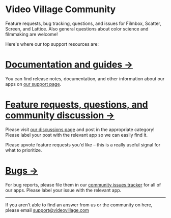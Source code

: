 # Video Village Community

Feature requests, bug tracking, questions, and issues for Filmbox, Scatter, Screen, and Lattice. Also general questions about color science and filmmaking are welcome!

Here's where our top support resources are:

# [Documentation and guides &rarr;](https://videovillage.com/support)

You can find release notes, documentation, and other information about our apps on [our support page](https://videovillage.com/support/).

# [Feature requests, questions, and community discussion &rarr;](https://github.com/orgs/videovillage/discussions)

Please visit [our discussions page](https://github.com/orgs/videovillage/discussions) and post in the appropriate category! Please label your post with the relevant app so we can easily find it.

Please upvote feature requests you'd like – this is a really useful signal for what to prioritize.

# [Bugs &rarr;](https://github.com/videovillage/community/issues)

For bug reports, please file them in our [community issues tracker](https://github.com/videovillage/community/issues) for all of our apps. Please label your issue with the relevant app.

---

If you aren't able to find an answer from us or the community on here, please email support@videovillage.com
